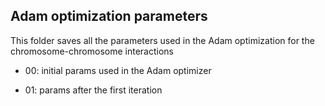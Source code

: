 ## Adam optimization parameters

This folder saves all the parameters used in the Adam optimization for the chromosome-chromosome interactions

- 00: initial params used in the Adam optimizer

- 01: params after the first iteration
